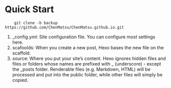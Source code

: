 # Quick Start

```
    git clone -b backup https://github.com/ChenMatsu/ChenMatsu.github.io.git 
```

1. _config.yml: Site configuration file. You can configure most settings here.
2. scafoolds: When you create a new post, Hexo bases the new file on the scaffold.
3. source: Where you put your site’s content. Hexo ignores hidden files and files or folders whose names are prefixed with _ (underscore) - except the _posts folder. Renderable files (e.g. Markdown, HTML) will be processed and put into the public folder, while other files will simply be copied.

